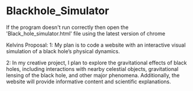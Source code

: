 # Blackhole_Simulator

If the program doesn't run correctly then open the 'Black_hole_simulator.html' file using the latest version of chrome


Kelvins Proposal:
1: My plan is to code a website with an interactive visual simulation of a black hole’s physical dynamics.

2: In my creative project, I plan to explore the gravitational effects of black holes, including interactions with nearby celestial objects, gravitational lensing of the black hole, and other major phenomena. Additionally, the website will provide informative content and scientific explanations.

